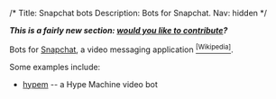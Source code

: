 /*
Title: Snapchat bots
Description: Bots for Snapchat.
Nav: hidden
*/

<!--
![PLACEHOLDER](/content/images/illustrations/taste.jpg){.float-right}
-->

***This is a fairly new section: [would you like to contribute](https://github.com/botwiki/botwiki.org)?***

Bots for [Snapchat](https://snapchat.com/), a video messaging application [<sup>[Wikipedia]</sup>](https://en.wikipedia.org/wiki/Snapchat).

Some examples include:

- [hypem](/bots/snapchat-bots/hypem) -- a Hype Machine video bot

<!--
Browse [more Snapchat bots](/tag/Snapchatbot), learn [how to make one](/tutorials/Snapchatbots), or [return to the **Bots** page](/bots).
-->